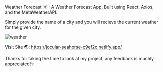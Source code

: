 Weather Forecast ☀ : A Weather Forecast App, Built using React, Axios, and the MetaWeatherAPI.

Simply provide the name of a city and you will recieve the current weather for the given city.

![weather](https://user-images.githubusercontent.com/68613251/167043808-b76a51d7-9b14-400e-898f-a5e2997a2c4d.gif)

Visit Site 🌏: https://jocular-seahorse-c9ef2c.netlify.app/

Thanks for taking the time to look at my project, any feedback is muchly appreciated!✨

